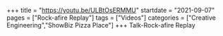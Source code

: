 +++
title = "https://youtu.be/ULBtOsERMMU"
startdate = "2021-09-07"
pages = ["Rock-afire Replay"]
tags = ["Videos"]
categories = ["Creative Engineering","ShowBiz Pizza Place"]
+++
Talk-Rock-afire Replay
